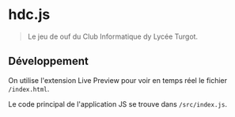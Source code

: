 # hdc.js
> Le jeu de ouf du Club Informatique dy Lycée Turgot.

## Développement

On utilise l'extension Live Preview pour voir en temps réel le fichier `/index.html`.

Le code principal de l'application JS se trouve dans `/src/index.js`.